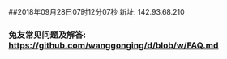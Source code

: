 ##2018年09月28日07时12分07秒 新址: 142.93.68.210
### 兔友常见问题及解答: https://github.com/wanggonging/d/blob/w/FAQ.md
